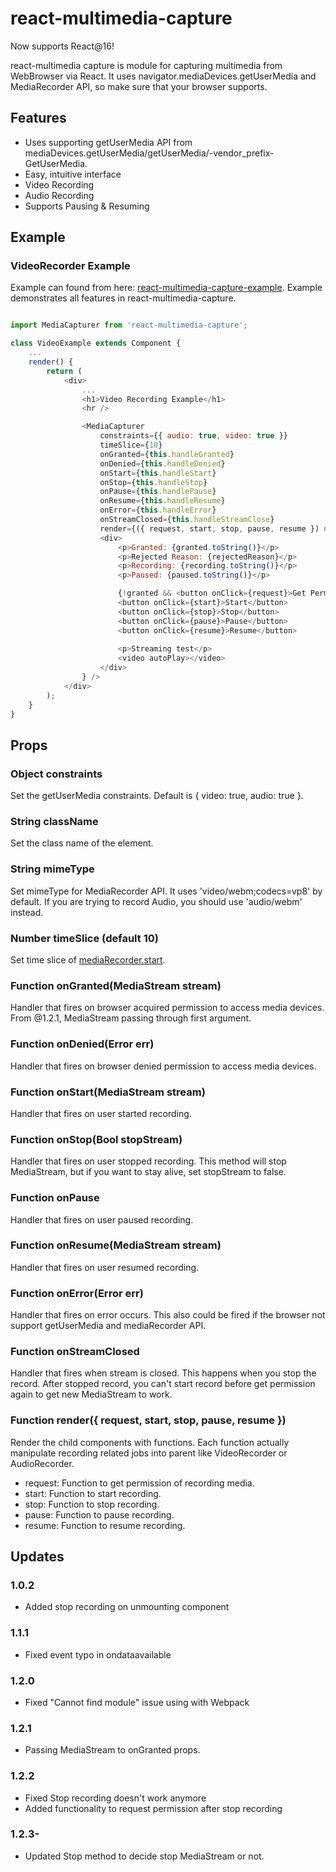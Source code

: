 # react-multimedia-capture
Now supports React@16!

react-multimedia capture is module for capturing multimedia from WebBrowser via React.
It uses navigator.mediaDevices.getUserMedia and MediaRecorder API, so make sure that your browser supports.

## Features
- Uses supporting getUserMedia API from mediaDevices.getUserMedia/getUserMedia/-vendor_prefix-GetUserMedia.
- Easy, intuitive interface
- Video Recording
- Audio Recording
- Supports Pausing & Resuming

## Example

### VideoRecorder Example

Example can found from here: [react-multimedia-capture-example](https://github.com/rico345100/react-multimedia-capture-example).
Example demonstrates all features in react-multimedia-capture.

```javascript

import MediaCapturer from 'react-multimedia-capture';

class VideoExample extends Component {
	...
	render() {
		return (
			<div>
				...
				<h1>Video Recording Example</h1>
				<hr />

				<MediaCapturer
					constraints={{ audio: true, video: true }}
					timeSlice={10}
					onGranted={this.handleGranted}
					onDenied={this.handleDenied}
					onStart={this.handleStart}
					onStop={this.handleStop}
					onPause={this.handlePause}
					onResume={this.handleResume}
					onError={this.handleError}
					onStreamClosed={this.handleStreamClose}
					render={({ request, start, stop, pause, resume }) => 
					<div>
						<p>Granted: {granted.toString()}</p>
						<p>Rejected Reason: {rejectedReason}</p>
						<p>Recording: {recording.toString()}</p>
						<p>Paused: {paused.toString()}</p>

						{!granted && <button onClick={request}>Get Permission</button>}
						<button onClick={start}>Start</button>
						<button onClick={stop}>Stop</button>
						<button onClick={pause}>Pause</button>
						<button onClick={resume}>Resume</button>
						
						<p>Streaming test</p>
						<video autoPlay></video>
					</div>
				} />
			</div>
		);
	}
}

```

## Props

### Object constraints
Set the getUserMedia constraints. Default is { video: true, audio: true }.

### String className
Set the class name of the element.

### String mimeType
Set mimeType for MediaRecorder API. It uses 'video/webm;codecs=vp8' by default. If you are trying to record Audio, you should use 'audio/webm' instead.

### Number timeSlice (default 10)
Set time slice of [mediaRecorder.start](https://developer.mozilla.org/en-US/docs/Web/API/MediaRecorder/start).

### Function onGranted(MediaStream stream)
Handler that fires on browser acquired permission to access media devices. From @1.2.1, MediaStream passing through first argument.

### Function onDenied(Error err)
Handler that fires on browser denied permission to access media devices.

### Function onStart(MediaStream stream)
Handler that fires on user started recording.

### Function onStop(Bool stopStream)
Handler that fires on user stopped recording. This method will stop MediaStream, but if you want to stay alive, set stopStream to false.

### Function onPause
Handler that fires on user paused recording.

### Function onResume(MediaStream stream)
Handler that fires on user resumed recording.

### Function onError(Error err)
Handler that fires on error occurs. This also could be fired if the browser not support getUserMedia and mediaRecorder API.

### Function onStreamClosed
Handler that fires when stream is closed. This happens when you stop the record. After stopped record, you can't start record before get permission again to get new MediaStream to work.

### Function render({ request, start, stop, pause, resume })
Render the child components with functions. Each function actually manipulate recording related jobs into parent like VideoRecorder or AudioRecorder.

- request: Function to get permission of recording media.
- start: Function to start recording.
- stop: Function to stop recording.
- pause: Function to pause recording.
- resume: Function to resume recording.


## Updates
### 1.0.2
- Added stop recording on unmounting component

### 1.1.1
- Fixed event typo in ondataavailable

### 1.2.0
- Fixed "Cannot find module" issue using with Webpack

### 1.2.1
- Passing MediaStream to onGranted props.

### 1.2.2
- Fixed Stop recording doesn't work anymore
- Added functionality to request permission after stop recording

### 1.2.3-
- Updated Stop method to decide stop MediaStream or not.